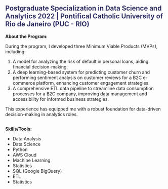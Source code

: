 <h2 style="color: #333366;">Postgraduate Specialization in Data Science and Analytics 2022 | Pontifical Catholic University of Rio de Janeiro (PUC - RIO)</h2>

<p><strong>About the Program:</strong></p>
<p>During the program, I developed three Minimum Viable Products (MVPs), including:</p>
<ol>
    <li>A model for analyzing the risk of default in personal loans, aiding financial decision-making.</li>
    <li>A deep learning-based system for predicting customer churn and performing sentiment analysis on customer reviews for a B2C e-commerce platform, enhancing customer engagement strategies.</li>
    <li>A comprehensive ETL data pipeline to streamline data consumption processes for a B2C company, improving data management and accessibility for informed business strategies.</li>
</ol>
<p>This experience has equipped me with a robust foundation for data-driven decision-making in analytics roles.</p>

##
<p><strong>Skills/Tools:</strong></p>
<ul>
    <li>Data Analysis</li>
    <li>Data Science</li>
    <li>Python</li>
    <li>AWS Cloud</li>
    <li>Machine Learning</li>
    <li>Statistics</li>
    <li>SQL (Google BigQuery)</li>
    <li>ETL</li>
    <li>Statistics</li>
</ul>




